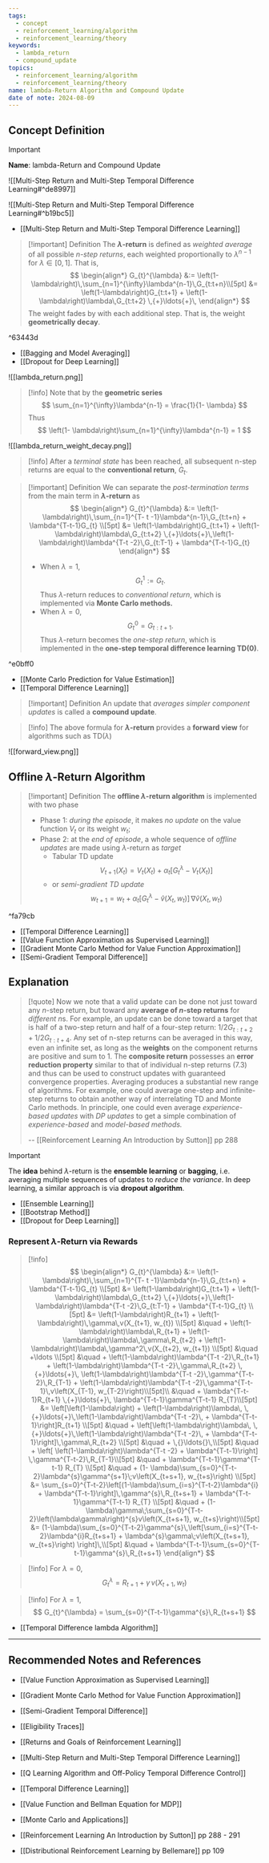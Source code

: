 ```yaml
---
tags:
  - concept
  - reinforcement_learning/algorithm
  - reinforcement_learning/theory
keywords:
  - lambda_return
  - compound_update
topics:
  - reinforcement_learning/algorithm
  - reinforcement_learning/theory
name: lambda-Return Algorithm and Compound Update
date of note: 2024-08-09
---
```


## Concept Definition

>[!important]
>**Name**: lambda-Return  and Compound Update

![[Multi-Step Return and Multi-Step Temporal Difference Learning#^de8997]]

![[Multi-Step Return and Multi-Step Temporal Difference Learning#^b19bc5]]

- [[Multi-Step Return and Multi-Step Temporal Difference Learning]]

>[!important] Definition
>The **$\lambda$-return** is defined as *weighted average* of all possible *$n$-step returns*, each weighted proportionally to $\lambda^{n-1}$ for $\lambda\in [0,1]$. That is,
>$$
>\begin{align*}
>G_{t}^{\lambda} &:= \left(1- \lambda\right)\,\sum_{n=1}^{\infty}\lambda^{n-1}\,G_{t:t+n}\\[5pt]
>&= \left(1-\lambda\right)G_{t:t+1} + \left(1-\lambda\right)\lambda\,G_{t:t+2} \,{+}\ldots{+}\,
>\end{align*}
>$$
>The weight fades by with each additional step. That is, the weight **geometrically decay**.
>

^63443d

- [[Bagging and Model Averaging]]
- [[Dropout for Deep Learning]]

![[lambda_return.png]]

>[!info]
>Note that by the **geometric series**
>$$
>\sum_{n=1}^{\infty}\lambda^{n-1} =  \frac{1}{1- \lambda}
>$$
>Thus
>$$
>\left(1- \lambda\right)\sum_{n=1}^{\infty}\lambda^{n-1} = 1
>$$

![[lambda_return_weight_decay.png]]

>[!info]
>After a *terminal state* has been reached, all subsequent n-step returns are equal to the **conventional return**, $G_{t}$.

>[!important] Definition
>We can separate the *post-termination terms* from the main term in **$\lambda$-return** as
>$$
>\begin{align*}
>G_{t}^{\lambda} &:= \left(1- \lambda\right)\,\sum_{n=1}^{T- t -1}\lambda^{n-1}\,G_{t:t+n} + \lambda^{T-t-1}G_{t} \\[5pt]
>&= \left(1-\lambda\right)G_{t:t+1} + \left(1-\lambda\right)\lambda\,G_{t:t+2} \,{+}\ldots{+}\,\left(1-\lambda\right)\lambda^{T-t -2}\,G_{t:T-1} + \lambda^{T-t-1}G_{t} 
>\end{align*}
>$$
>- When $\lambda = 1$, $$G_{t}^{1} := G_{t}.$$ Thus $\lambda$-return reduces to *conventional return*, which is implemented via **Monte Carlo methods.**
>- When $\lambda = 0$, $$G_{t}^{0} = G_{t:t+1}.$$  Thus $\lambda$-return becomes the *one-step return*, which is implemented in the **one-step temporal difference learning TD(0)**.

^e0bff0

- [[Monte Carlo Prediction for Value Estimation]]
- [[Temporal Difference Learning]]

>[!important] Definition
>An update that *averages simpler component updates* is called a **compound update**.

>[!info]
>The above formula for **$\lambda$-return** provides a **forward view** for algorithms such as TD($\lambda$)

![[forward_view.png]]



## Offline $\lambda$-Return Algorithm

>[!important] Definition
>The **offline $\lambda$-return algorithm** is implemented with two phase
>- Phase 1: *during the episode*,  it makes *no update* on the value function $V_{t}$ or its weight $w_{t}$;
>- Phase 2: at the *end of episode*, a whole sequence of *offline updates* are made using $\lambda$-return as *target* 
>	- Tabular TD update $$V_{t+1}(X_{t}) = V_{t}(X_{t}) + \alpha_{t}\left[ G_{t}^{\lambda} - V_{t}(X_{t}) \right] $$  
>	- or *semi-gradient TD update* $$w_{t+1} = w_{t} + \alpha_{t}\left[ G_{t}^{\lambda} - \hat{v}(X_{t}, w_{t}) \right]\,\nabla \hat{v}\left(X_{t}, w_{t}\right) $$

^fa79cb

- [[Temporal Difference Learning]]
- [[Value Function Approximation as Supervised Learning]]
- [[Gradient Monte Carlo Method for Value Function Approximation]]
- [[Semi-Gradient Temporal Difference]]


## Explanation

>[!quote]
>Now we note that a valid update can be done not just toward any $n$-step return, but toward any **average of $n$-step returns** for *different* $n$s. For example, an update can be done toward a target that is half of a two-step return and half of a four-step return: $1 / 2 G_{t: t+ 2} + 1 / 2 G_{t : t+ 4}$. Any set of n-step returns can be averaged in this way, even an infinite set, as long as the **weights** on the component returns are positive and sum to 1. The **composite return** possesses an **error reduction property** similar to that of individual n-step returns (7.3) and thus can be used to construct updates with guaranteed convergence properties. Averaging produces a substantial new range of algorithms. For example, one could average one-step and infinite-step returns to obtain another way of interrelating TD and Monte Carlo methods. In principle, one could even average *experience-based updates* with *DP updates* to get a simple combination of *experience-based* and *model-based methods.*
>
>-- [[Reinforcement Learning An Introduction by Sutton]] pp 288

>[!important]
>The **idea** behind $\lambda$-return is the **ensemble learning** or **bagging**, i.e. averaging multiple sequences of updates to *reduce the variance*. In deep learning, a similar approach is via **dropout algorithm**.

- [[Ensemble Learning]]
- [[Bootstrap Method]]
- [[Dropout for Deep Learning]]

### Represent $\lambda$-Return via Rewards

>[!info]
>$$
>\begin{align*}
>G_{t}^{\lambda} &:= \left(1- \lambda\right)\,\sum_{n=1}^{T- t -1}\lambda^{n-1}\,G_{t:t+n} + \lambda^{T-t-1}G_{t} \\[5pt]
>&= \left(1-\lambda\right)G_{t:t+1} + \left(1-\lambda\right)\lambda\,G_{t:t+2} \,{+}\ldots{+}\,\left(1-\lambda\right)\lambda^{T-t -2}\,G_{t:T-1} + \lambda^{T-t-1}G_{t} \\[5pt]
>&= \left(1-\lambda\right)R_{t+1} + \left(1-\lambda\right)\,\gamma\,v(X_{t+1}, w_{t}) \\[5pt]
>&\quad + \left(1-\lambda\right)\lambda\,R_{t+1} + \left(1-\lambda\right)\lambda\,\gamma\,R_{t+2} + \left(1-\lambda\right)\lambda\,\gamma^2\,v(X_{t+2}, w_{t+1}) \\[5pt]
>&\quad +\ldots \\[5pt]
>&\quad + \left(1-\lambda\right)\lambda^{T-t -2}\,R_{t+1} + \left(1-\lambda\right)\lambda^{T-t -2}\,\gamma\,R_{t+2} \,{+}\ldots{+}\, \left(1-\lambda\right)\lambda^{T-t -2}\,\gamma^{T-t-2}\,R_{T-1} + \left(1-\lambda\right)\lambda^{T-t -2}\,\gamma^{T-t-1}\,v\left(X_{T-1}, w_{T-2}\right)\\[5pt]\\
>&\quad + \lambda^{T-t-1}R_{t+1} \,{+}\ldots{+}\, \lambda^{T-t-1}\gamma^{T-t-1} R_{T}\\[5pt]
>&= \left[\left(1-\lambda\right) + \left(1-\lambda\right)\lambda\, \,{+}\ldots{+}\,\left(1-\lambda\right)\lambda^{T-t -2}\, +  \lambda^{T-t-1}\right]R_{t+1} \\[5pt]
>&\quad + \left[\left(1-\lambda\right)\lambda\,  \,{+}\ldots{+}\,\left(1-\lambda\right)\lambda^{T-t -2}\, + \lambda^{T-t-1}\right]\,\gamma\,R_{t+2} \\[5pt]
>&\quad + \,{}\ldots{}\,\\[5pt]
>&\quad + \left[ \left(1-\lambda\right)\lambda^{T-t -2} + \lambda^{T-t-1}\right] \,\gamma^{T-t-2}\,R_{T-1}\\[5pt]
>&\quad + \lambda^{T-t-1}\gamma^{T-t-1} R_{T} \\[5pt]
>&\quad +  (1- \lambda)\sum_{s=0}^{T-t-2}\lambda^{s}\gamma^{s+1}\;v\left(X_{t+s+1}, w_{t+s}\right) \\[5pt]
>&= \sum_{s=0}^{T-t-2}\left[(1-\lambda)\sum_{i=s}^{T-t-2}\lambda^{i} + \lambda^{T-t-1}\right]\,\gamma^{s}\,R_{t+s+1} + \lambda^{T-t-1}\gamma^{T-t-1} R_{T} \\[5pt] 
>&\quad +  (1- \lambda)\gamma\;\sum_{s=0}^{T-t-2}\left(\lambda\gamma\right)^{s}v\left(X_{t+s+1}, w_{t+s}\right)\\[5pt] 
>&= (1-\lambda)\sum_{s=0}^{T-t-2}\gamma^{s}\,\left[\sum_{i=s}^{T-t-2}\lambda^{i}R_{t+s+1} + \lambda^{s}\gamma\;v\left(X_{t+s+1}, w_{t+s}\right) \right]\,\\[5pt]
>&\quad + \lambda^{T-t-1}\sum_{s=0}^{T-t-1}\gamma^{s}\,R_{t+s+1}
>\end{align*}
>$$

>[!info]
>For $\lambda =0$,  
>$$
>G_{t}^{\lambda} = R_{t+1} + \gamma\,v(X_{t+1}, w_{t})
>$$

>[!info]
>For $\lambda = 1$,  
>$$
>G_{t}^{\lambda} = \sum_{s=0}^{T-t-1}\gamma^{s}\,R_{t+s+1}
>$$

- [[Temporal Difference lambda Algorithm]]




-----------
##  Recommended Notes and References

- [[Value Function Approximation as Supervised Learning]]
- [[Gradient Monte Carlo Method for Value Function Approximation]]
- [[Semi-Gradient Temporal Difference]]
- [[Eligibility Traces]]
- [[Returns and Goals of Reinforcement Learning]]
- [[Multi-Step Return and Multi-Step Temporal Difference Learning]]


- [[Q Learning Algorithm and Off-Policy Temporal Difference Control]]
- [[Temporal Difference Learning]]


- [[Value Function and Bellman Equation for MDP]]
- [[Monte Carlo and Applications]]

- [[Reinforcement Learning An Introduction by Sutton]] pp 288 - 291
- [[Distributional Reinforcement Learning by Bellemare]] pp 109